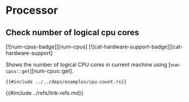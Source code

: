 # Processor

## Check number of logical cpu cores

[![num-cpus-badge]][num-cpus] [![cat-hardware-support-badge]][cat-hardware-support]

Shows the number of logical CPU cores in current machine using [`num-cpus::get`][num-cpus::get].

```rust,editable
{{#include ../../deps/examples/cpu-count.rs}}
```

{{#include ../refs/link-refs.md}}
